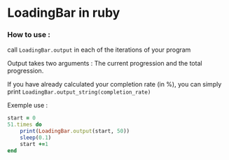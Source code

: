 # LoadingBar in ruby 

### How to use : 
call `LoadingBar.output` in each of the iterations of your program

Output takes two arguments : The current progression and the total progression.

If you have already calculated your completion rate (in %), you can simply print `LoadingBar.output_string(completion_rate)`


Exemple use : 

```ruby
start = 0
51.times do 
	print(LoadingBar.output(start, 50))
	sleep(0.1)
	start +=1
end
```


